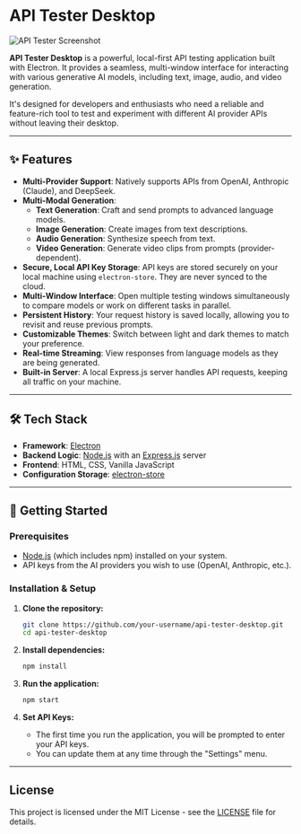 # API Tester Desktop

![API Tester Screenshot](placeholder.png) <!-- TODO: Replace with actual screenshot -->

**API Tester Desktop** is a powerful, local-first API testing application built with Electron. It provides a seamless, multi-window interface for interacting with various generative AI models, including text, image, audio, and video generation.

It's designed for developers and enthusiasts who need a reliable and feature-rich tool to test and experiment with different AI provider APIs without leaving their desktop.

---

## ✨ Features

*   **Multi-Provider Support**: Natively supports APIs from OpenAI, Anthropic (Claude), and DeepSeek.
*   **Multi-Modal Generation**:
    *   **Text Generation**: Craft and send prompts to advanced language models.
    *   **Image Generation**: Create images from text descriptions.
    *   **Audio Generation**: Synthesize speech from text.
    *   **Video Generation**: Generate video clips from prompts (provider-dependent).
*   **Secure, Local API Key Storage**: API keys are stored securely on your local machine using `electron-store`. They are never synced to the cloud.
*   **Multi-Window Interface**: Open multiple testing windows simultaneously to compare models or work on different tasks in parallel.
*   **Persistent History**: Your request history is saved locally, allowing you to revisit and reuse previous prompts.
*   **Customizable Themes**: Switch between light and dark themes to match your preference.
*   **Real-time Streaming**: View responses from language models as they are being generated.
*   **Built-in Server**: A local Express.js server handles API requests, keeping all traffic on your machine.

---

## 🛠️ Tech Stack

*   **Framework**: [Electron](https://www.electronjs.org/)
*   **Backend Logic**: [Node.js](https://nodejs.org/) with an [Express.js](https://expressjs.com/) server
*   **Frontend**: HTML, CSS, Vanilla JavaScript
*   **Configuration Storage**: [electron-store](https://github.com/sindresorhus/electron-store)

---

## 🚀 Getting Started

### Prerequisites

*   [Node.js](https://nodejs.org/en/download/) (which includes npm) installed on your system.
*   API keys from the AI providers you wish to use (OpenAI, Anthropic, etc.).

### Installation & Setup

1.  **Clone the repository:**
    ```bash
    git clone https://github.com/your-username/api-tester-desktop.git
    cd api-tester-desktop
    ```

2.  **Install dependencies:**
    ```bash
    npm install
    ```

3.  **Run the application:**
    ```bash
    npm start
    ```

4.  **Set API Keys:**
    *   The first time you run the application, you will be prompted to enter your API keys.
    *   You can update them at any time through the "Settings" menu.

---

## License

This project is licensed under the MIT License - see the [LICENSE](LICENSE) file for details.
